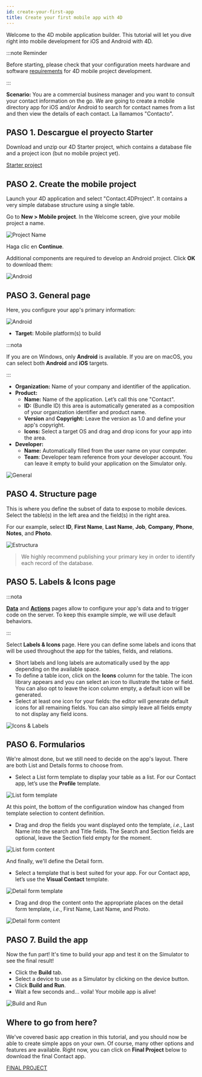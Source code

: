 ```yaml
---
id: create-your-first-app
title: Create your first mobile app with 4D
---
```



Welcome to the 4D mobile application builder. This tutorial will let you dive right into mobile development for iOS and Android with 4D.

:::note Reminder

Before starting, please check that your configuration meets hardware and software [requirements](../getting-started/requirements.md) for 4D mobile project development.

:::


**Scenario:** You are a commercial business manager and you want to consult your contact information on the go. We are going to create a mobile directory app for iOS and/or Android to search for contact names from a list and then view the details of each contact. La llamamos "Contacto".



## PASO 1. Descargue el proyecto Starter

Download and unzip our 4D Starter project, which contains a database file and a project icon (but no mobile project yet).

<div className="center-button">
<a className="button button--primary" href="https://github.com/4d-go-mobile/tutorial-ContactApp/archive/acbb699c3c9d9edd3a8bbb715e87c17140b7e15f.zip">Starter project</a>
</div>

## PASO 2. Create the mobile project

Launch your 4D application and select "Contact.4DProject". It contains a very simple database structure using a single table.

Go to **New > Mobile project**. In the Welcome screen, give your mobile project a name.


![Project Name](img/new-project.png)

Haga clic en **Continue**.

Additional components are required to develop an Android project. Click **OK** to download them:

![Android](img/install-android.png)




## PASO 3. General page

Here, you configure your app's primary information:

![Android](img/main-page.png)

* **Target:** Mobile platform(s) to build

:::nota

If you are on Windows, only **Android** is available. If you are on macOS, you can select both **Android** and **iOS** targets.

:::


* **Organization:** Name of your company and identifier of the application.
* **Product:**
    * **Name:** Name of the application. Let’s call this one "Contact".
    * **ID:** (Bundle ID) this area is automatically generated as a composition of your organization identifier and product name.
    * **Version** and **Copyright:** Leave the version as 1.0 and define your app's copyright.
    * **Icons:** Select a target OS and drag and drop icons for your app into the area.
* **Developer:**
    - **Name:** Automatically filled from the user name on your computer.
    - **Team**: Developer team reference from your developer account. You can leave it empty to build your application on the Simulator only.

![General](img/Contact-app-general-section-4D-for-iOS.png)

## PASO 4. Structure page

This is where you define the subset of data to expose to mobile devices. Select the table(s) in the left area and the field(s) in the right area.

For our example, select **ID**, **First Name**, **Last Name**, **Job**, **Company**, **Phone**, **Notes**, and **Photo**.

![Estructura](img/Contact-app-structure-section-4D-for-iOS.png)

> We highly recommend publishing your primary key in order to identify each record of the database.


## PASO 5. Labels & Icons page

:::nota

[**Data**](project-definition/data.md) and [**Actions**](project-definition/actions.md) pages allow to configure your app's data and to trigger code on the server. To keep this example simple, we will use default behaviors.

:::

Select **Labels & Icons** page. Here you can define some labels and icons that will be used throughout the app for the tables, fields, and relations.

* Short labels and long labels are automatically used by the app depending on the available space.
* To define a table icon, click on the **Icons** column for the table. The icon library appears and you can select an icon to illustrate the table or field. You can also opt to leave the icon column empty, a default icon will be generated.
* Select at least one icon for your fields: the editor will generate default icons for all remaining fields. You can also simply leave all fields empty to not display any field icons.

![Icons & Labels](img/Contact-app-icons-labels-section-4D-for-iOS.png)


## PASO 6. Formularios

We're almost done, but we still need to decide on the app's layout. There are both List and Details forms to choose from.

* Select a List form template to display your table as a list. For our Contact app, let’s use the **Profile** template.

![List form template](img/ListformTemplate-form-section-4D-for-iOS.png)

At this point, the bottom of the configuration window has changed from template selection to content definition.

* Drag and drop the fields you want displayed onto the template, <i>i.e.</i>, Last Name into the search and Title fields. The Search and Section fields are optional, leave the Section field empty for the moment.

![List form content](img/ListformContent-form-section-4D-for-iOS.png)

And finally, we'll define the Detail form.

* Select a template that is best suited for your app. For our Contact app, let’s use the **Visual Contact** template.

![Detail form template](img/DetailformTemplate-form-section-4D-for-iOS.png)


* Drag and drop the content onto the appropriate places on the detail form template, <i>i.e.</i>, First Name, Last Name, and Photo.

![Detail form content](img/DetailformContent-form-section-4D-for-iOS.png)

## PASO 7. Build the app

Now the fun part! It's time to build your app and test it on the Simulator to see the final result!

* Click the **Build** tab.
* Select a device to use as a Simulator by clicking on the device button.
* Click  **Build and Run**.
* Wait a few seconds and... voila! Your mobile app is alive!

![Build and Run](img/Build-the-app-simulator.png)

## Where to go from here?

We've covered basic app creation in this tutorial, and you should now be able to create simple apps on your own. Of course, many other options and features are available. Right now, you can click on **Final Project** below to download the final Contact app.

<div>
<a className="button button--primary"
href="https://github.com/4d-go-mobile/tutorial-ContactApp/releases/latest/download/tutorial-ContactApp.zip">FINAL PROJECT</a>
</div>
